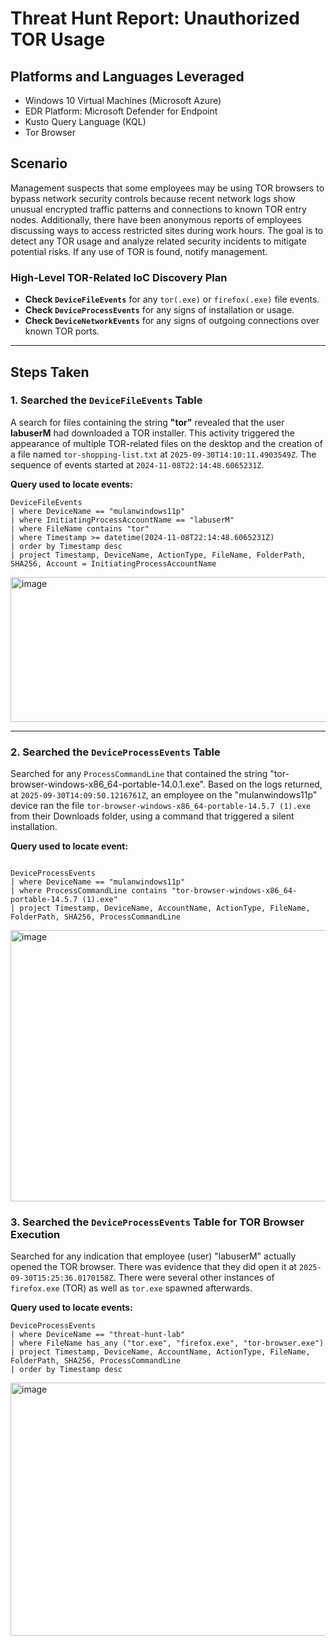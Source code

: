 # Threat Hunt Report: Unauthorized TOR Usage


## Platforms and Languages Leveraged
- Windows 10 Virtual Machines (Microsoft Azure)
- EDR Platform: Microsoft Defender for Endpoint
- Kusto Query Language (KQL)
- Tor Browser

##  Scenario

Management suspects that some employees may be using TOR browsers to bypass network security controls because recent network logs show unusual encrypted traffic patterns and connections to known TOR entry nodes. Additionally, there have been anonymous reports of employees discussing ways to access restricted sites during work hours. The goal is to detect any TOR usage and analyze related security incidents to mitigate potential risks. If any use of TOR is found, notify management.

### High-Level TOR-Related IoC Discovery Plan

- **Check `DeviceFileEvents`** for any `tor(.exe)` or `firefox(.exe)` file events.
- **Check `DeviceProcessEvents`** for any signs of installation or usage.
- **Check `DeviceNetworkEvents`** for any signs of outgoing connections over known TOR ports.

---

## Steps Taken

### 1. Searched the `DeviceFileEvents` Table

A search for files containing the string **"tor"** revealed that the user **labuserM** had downloaded a TOR installer. This activity triggered the appearance of multiple TOR-related files on the desktop and the creation of a file named `tor-shopping-list.txt` at `2025-09-30T14:10:11.4903549Z`. The sequence of events started at `2024-11-08T22:14:48.6065231Z`.  

**Query used to locate events:**

```kql
DeviceFileEvents  
| where DeviceName == "mulanwindows11p"  
| where InitiatingProcessAccountName == "labuserM"  
| where FileName contains "tor"  
| where Timestamp >= datetime(2024-11-08T22:14:48.6065231Z)  
| order by Timestamp desc  
| project Timestamp, DeviceName, ActionType, FileName, FolderPath, SHA256, Account = InitiatingProcessAccountName
```
<img width="1317" height="232" alt="image" src="https://github.com/user-attachments/assets/cea5801b-47f5-4566-b67c-dd05e661ef01" />

---
### 2. Searched the `DeviceProcessEvents` Table

Searched for any `ProcessCommandLine` that contained the string "tor-browser-windows-x86_64-portable-14.0.1.exe". Based on the logs returned, at `2025-09-30T14:09:50.1216761Z`, an employee on the "mulanwindows11p" device ran the file `tor-browser-windows-x86_64-portable-14.5.7 (1).exe` from their Downloads folder, using a command that triggered a silent installation.

**Query used to locate event:**

```kql

DeviceProcessEvents  
| where DeviceName == "mulanwindows11p"  
| where ProcessCommandLine contains "tor-browser-windows-x86_64-portable-14.5.7 (1).exe"  
| project Timestamp, DeviceName, AccountName, ActionType, FileName, FolderPath, SHA256, ProcessCommandLine
```
<img width="1538" height="434" alt="image" src="https://github.com/user-attachments/assets/501e71af-c13a-488e-a636-57b5396a9b33" />

### 3. Searched the `DeviceProcessEvents` Table for TOR Browser Execution

Searched for any indication that employee (user) "labuserM" actually opened the TOR browser. There was evidence that they did open it at `2025-09-30T15:25:36.0170158Z`. There were several other instances of `firefox.exe` (TOR) as well as `tor.exe` spawned afterwards.

**Query used to locate events:**

```kql
DeviceProcessEvents  
| where DeviceName == "threat-hunt-lab"  
| where FileName has_any ("tor.exe", "firefox.exe", "tor-browser.exe")  
| project Timestamp, DeviceName, AccountName, ActionType, FileName, FolderPath, SHA256, ProcessCommandLine  
| order by Timestamp desc
```
<img width="1270" height="405" alt="image" src="https://github.com/user-attachments/assets/54e740bc-2d76-4510-94bd-4a16fcf80f24" />

